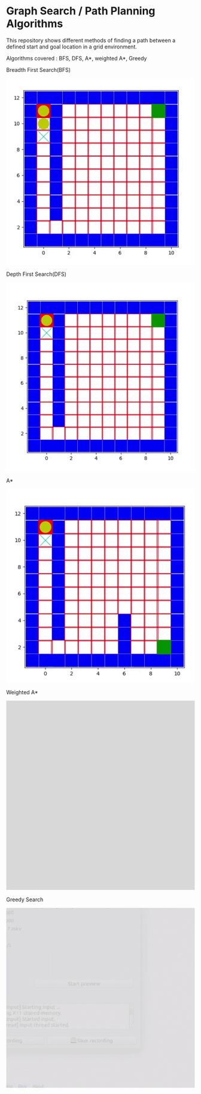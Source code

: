 # Graph Search / Path Planning Algorithms

This repository shows different methods of finding a path between a defined start and goal location in a grid environment.


Algorithms covered : BFS, DFS, A*, weighted A*, Greedy


Breadth First Search(BFS)


<img src="https://github.com/josvinjohn/Graph_Search_Algorithms/blob/master/BFS.gif">

Depth First Search(DFS)


<img src="https://github.com/josvinjohn/Graph_Search_Algorithms/blob/master/DFS.gif">

A*


<img src="https://github.com/josvinjohn/Graph_Search_Algorithms/blob/master/Astar.gif">

Weighted A*


<img src="https://github.com/josvinjohn/Graph_Search_Algorithms/blob/master/wAstar.gif">

Greedy Search

<img src="https://github.com/josvinjohn/Graph_Search_Algorithms/blob/master/Greedy.gif">
